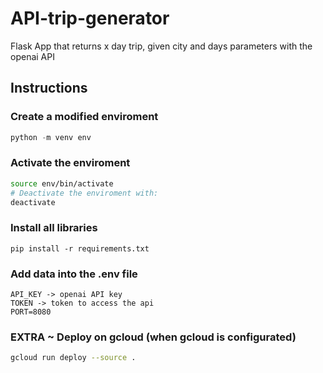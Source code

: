 # API-trip-generator
Flask App that returns x day trip, given city and days parameters with the openai API

## Instructions

### Create a modified enviroment
```python
python -m venv env
```
### Activate the enviroment
```bash
source env/bin/activate
# Deactivate the enviroment with:
deactivate
```
### Install all libraries
```
pip install -r requirements.txt
```

### Add data into the .env file
```
API_KEY -> openai API key
TOKEN -> token to access the api
PORT=8080
```
### **EXTRA** ~ Deploy on gcloud (when gcloud is configurated)

```bash
gcloud run deploy --source .
```
